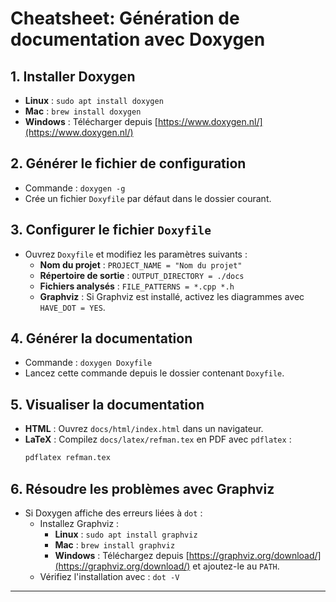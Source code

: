 
# Cheatsheet: Génération de documentation avec Doxygen

## 1. Installer Doxygen
- **Linux** : `sudo apt install doxygen`
- **Mac** : `brew install doxygen`
- **Windows** : Télécharger depuis [https://www.doxygen.nl/](https://www.doxygen.nl/)

## 2. Générer le fichier de configuration
- Commande : `doxygen -g`
- Crée un fichier `Doxyfile` par défaut dans le dossier courant.

## 3. Configurer le fichier `Doxyfile`
- Ouvrez `Doxyfile` et modifiez les paramètres suivants :
  - **Nom du projet** : `PROJECT_NAME = "Nom du projet"`
  - **Répertoire de sortie** : `OUTPUT_DIRECTORY = ./docs`
  - **Fichiers analysés** : `FILE_PATTERNS = *.cpp *.h`
  - **Graphviz** : Si Graphviz est installé, activez les diagrammes avec `HAVE_DOT = YES`.

## 4. Générer la documentation
- Commande : `doxygen Doxyfile`
- Lancez cette commande depuis le dossier contenant `Doxyfile`.

## 5. Visualiser la documentation
- **HTML** : Ouvrez `docs/html/index.html` dans un navigateur.
- **LaTeX** : Compilez `docs/latex/refman.tex` en PDF avec `pdflatex` :
  ```bash
  pdflatex refman.tex
  ```

## 6. Résoudre les problèmes avec Graphviz
- Si Doxygen affiche des erreurs liées à `dot` :
  - Installez Graphviz :
    - **Linux** : `sudo apt install graphviz`
    - **Mac** : `brew install graphviz`
    - **Windows** : Téléchargez depuis [https://graphviz.org/download/](https://graphviz.org/download/) et ajoutez-le au `PATH`.
  - Vérifiez l'installation avec : `dot -V`

---
